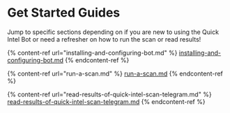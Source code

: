 # Get Started Guides

Jump to specific sections depending on if you are new to using the Quick Intel Bot or need a refresher on how to run the scan or read results!

{% content-ref url="installing-and-configuring-bot.md" %}
[installing-and-configuring-bot.md](installing-and-configuring-bot.md)
{% endcontent-ref %}

{% content-ref url="run-a-scan.md" %}
[run-a-scan.md](run-a-scan.md)
{% endcontent-ref %}

{% content-ref url="read-results-of-quick-intel-scan-telegram.md" %}
[read-results-of-quick-intel-scan-telegram.md](read-results-of-quick-intel-scan-telegram.md)
{% endcontent-ref %}
